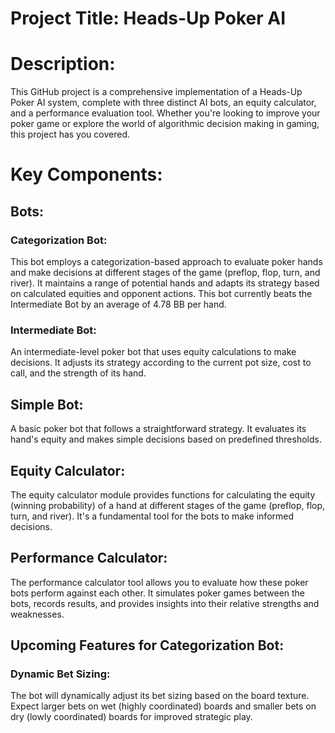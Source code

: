 # Project Title: Heads-Up Poker AI

# Description:
This GitHub project is a comprehensive implementation of a Heads-Up Poker AI system, complete with three distinct AI bots, an equity calculator, and a performance evaluation tool. Whether you're looking to improve your poker game or explore the world of algorithmic decision making in gaming, this project has you covered.

# Key Components:

## Bots:

### Categorization Bot: 
This bot employs a categorization-based approach to evaluate poker hands and make decisions at different stages of the game (preflop, flop, turn, and river). It maintains a range of potential hands and adapts its strategy based on calculated equities and opponent actions. This bot currently beats the Intermediate Bot by an average of 4.78 BB per hand.
### Intermediate Bot: 
An intermediate-level poker bot that uses equity calculations to make decisions. It adjusts its strategy according to the current pot size, cost to call, and the strength of its hand.
## Simple Bot: 
A basic poker bot that follows a straightforward strategy. It evaluates its hand's equity and makes simple decisions based on predefined thresholds.
## Equity Calculator:
The equity calculator module provides functions for calculating the equity (winning probability) of a hand at different stages of the game (preflop, flop, turn, and river). It's a fundamental tool for the bots to make informed decisions.
## Performance Calculator:
The performance calculator tool allows you to evaluate how these poker bots perform against each other. It simulates poker games between the bots, records results, and provides insights into their relative strengths and weaknesses.
## Upcoming Features for Categorization Bot:
### Dynamic Bet Sizing: 
The bot will dynamically adjust its bet sizing based on the board texture. Expect larger bets on wet (highly coordinated) boards and smaller bets on dry (lowly coordinated) boards for improved strategic play.
